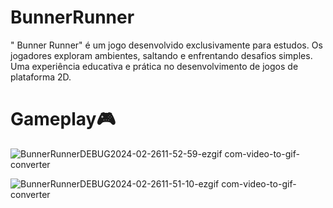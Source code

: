 # BunnerRunner
" Bunner Runner" é um jogo desenvolvido exclusivamente para estudos. Os jogadores exploram ambientes, saltando e enfrentando desafios simples. Uma experiência educativa e prática no desenvolvimento de jogos de plataforma 2D.

# Gameplay🎮

![BunnerRunnerDEBUG2024-02-2611-52-59-ezgif com-video-to-gif-converter](https://github.com/Sam1536/BunnerRunner/assets/89424721/b77c1fb2-00ce-49fe-a0ae-103a73f322c1)

![BunnerRunnerDEBUG2024-02-2611-51-10-ezgif com-video-to-gif-converter](https://github.com/Sam1536/BunnerRunner/assets/89424721/a7ce43a1-865c-4710-8b5a-0206065587da)

